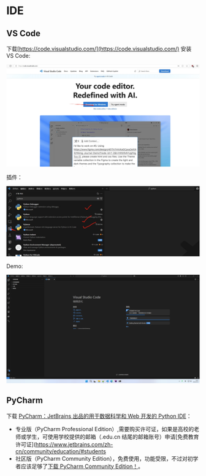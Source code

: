 # IDE

## VS Code

下载[https://code.visualstudio.com/](https://code.visualstudio.com/) 安装 VS Code:

![](./src/20250410102026.png)

插件：

![](./src/20250410102431.png)

Demo:

![](./src/GZIIUKAVKc.gif)


## PyCharm

下载 [PyCharm：JetBrains 出品的用于数据科学和 Web 开发的 Python IDE](https://www.jetbrains.com/zh-cn/pycharm/download/?section=windows)：

- 专业版（PyCharm Professional Edition）,需要购买许可证，如果是高校的老师或学生，可使用学校提供的邮箱（.edu.cn 结尾的邮箱账号）申请[免费教育许可证](https://www.jetbrains.com/zh-cn/community/education/#students
- 社区版（PyCharm Community Edition），免费使用，功能受限，不过对初学者应该足够了[下载 PyCharm Community Edition！](https://www.jetbrains.com.cn/edu-products/download/download-thanks-pce.html)。
